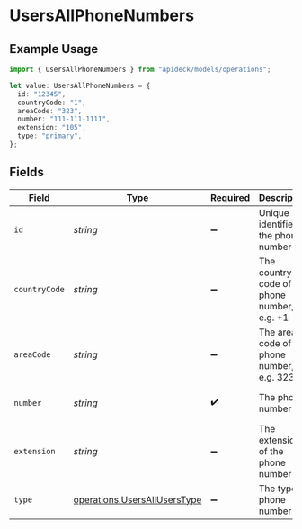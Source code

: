 # UsersAllPhoneNumbers

## Example Usage

```typescript
import { UsersAllPhoneNumbers } from "apideck/models/operations";

let value: UsersAllPhoneNumbers = {
  id: "12345",
  countryCode: "1",
  areaCode: "323",
  number: "111-111-1111",
  extension: "105",
  type: "primary",
};
```

## Fields

| Field                                                                        | Type                                                                         | Required                                                                     | Description                                                                  | Example                                                                      |
| ---------------------------------------------------------------------------- | ---------------------------------------------------------------------------- | ---------------------------------------------------------------------------- | ---------------------------------------------------------------------------- | ---------------------------------------------------------------------------- |
| `id`                                                                         | *string*                                                                     | :heavy_minus_sign:                                                           | Unique identifier of the phone number                                        | 12345                                                                        |
| `countryCode`                                                                | *string*                                                                     | :heavy_minus_sign:                                                           | The country code of the phone number, e.g. +1                                | 1                                                                            |
| `areaCode`                                                                   | *string*                                                                     | :heavy_minus_sign:                                                           | The area code of the phone number, e.g. 323                                  | 323                                                                          |
| `number`                                                                     | *string*                                                                     | :heavy_check_mark:                                                           | The phone number                                                             | 111-111-1111                                                                 |
| `extension`                                                                  | *string*                                                                     | :heavy_minus_sign:                                                           | The extension of the phone number                                            | 105                                                                          |
| `type`                                                                       | [operations.UsersAllUsersType](../../models/operations/usersalluserstype.md) | :heavy_minus_sign:                                                           | The type of phone number                                                     | primary                                                                      |